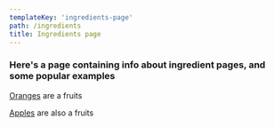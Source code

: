 ```yaml
---
templateKey: 'ingredients-page'
path: /ingredients
title: Ingredients page
---
```


### Here's a page containing info about ingredient pages, and some popular examples

[Oranges](./ingredient/orange) are a fruits

[Apples](./ingredient/apple) are also a fruits
